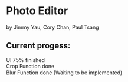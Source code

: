 # Photo Editor
by Jimmy Yau, Cory Chan, Paul Tsang


## Current progess:
UI 75% finished<br> 
Crop Function done<br> 
Blur Function done (Waiting to be implemented)